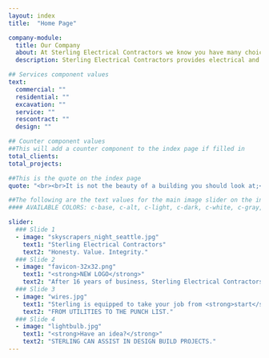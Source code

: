 ```yaml
---
layout: index
title:  "Home Page"

company-module:
  title: Our Company
  about: At Sterling Electrical Contractors we know you have many choices to serve your electrical needs. We separate ourselves from our competitors by placing our customers first - that’s why we have so many smiling customers, rave reviews and enthusiastic referrals.
  description: Sterling Electrical Contractors provides electrical and excavation work for commercial and residential.

## Services component values
text:
  commercial: ""
  residential: ""
  excavation: ""
  service: ""
  rescontract: ""
  design: ""

## Counter component values
##This will add a counter component to the index page if filled in
total_clients:
total_projects:

##This is the quote on the index page
quote: "<br><br>It is not the beauty of a building you should look at;<br>it's the construction of the foundation that will stand the test of time. <br>-David Allan Coe"

##The following are the text values for the main image slider on the index page
#### AVAILABLE COLORS: c-base, c-alt, c-light, c-dark, c-white, c-gray, c-black, c-red

slider:
  ### Slide 1
  - image: "skyscrapers_night_seattle.jpg"
    text1: "Sterling Electrical Contractors"
    text2: "Honesty. Value. Integrity."
  ### Slide 2
  - image: "favicon-32x32.png"
    text1: "<strong>NEW LOGO</strong>"
    text2: "After 16 years of business, Sterling Electrical Contractors now has a brand new logo!"
  ### Slide 3
  - image: "wires.jpg"
    text1: "Sterling is equipped to take your job from <strong>start</strong> to <strong>finish</strong>. "
    text2: "FROM UTILITIES TO THE PUNCH LIST."
  ### Slide 4
  - image: "lightbulb.jpg"
    text1: "<strong>Have an idea?</strong>"
    text2: "STERLING CAN ASSIST IN DESIGN BUILD PROJECTS."
---
```

